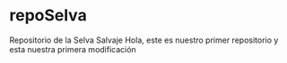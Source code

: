 # repoSelva
Repositorio de la Selva Salvaje
Hola, este es nuestro primer repositorio y esta nuestra primera modificación